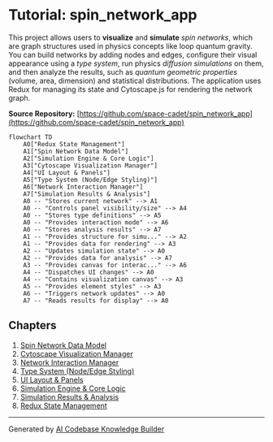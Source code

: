 # Tutorial: spin_network_app

This project allows users to **visualize** and **simulate** *spin networks*, which are graph structures used in physics concepts like loop quantum gravity.
You can build networks by adding nodes and edges, configure their visual appearance using a *type system*, run physics *diffusion simulations* on them, and then analyze the results, such as *quantum geometric properties* (volume, area, dimension) and statistical distributions. The application uses Redux for managing its state and Cytoscape.js for rendering the network graph.


**Source Repository:** [https://github.com/space-cadet/spin_network_app](https://github.com/space-cadet/spin_network_app)

```mermaid
flowchart TD
    A0["Redux State Management"]
    A1["Spin Network Data Model"]
    A2["Simulation Engine & Core Logic"]
    A3["Cytoscape Visualization Manager"]
    A4["UI Layout & Panels"]
    A5["Type System (Node/Edge Styling)"]
    A6["Network Interaction Manager"]
    A7["Simulation Results & Analysis"]
    A0 -- "Stores current network" --> A1
    A0 -- "Controls panel visibility/size" --> A4
    A0 -- "Stores type definitions" --> A5
    A0 -- "Provides interaction mode" --> A6
    A0 -- "Stores analysis results" --> A7
    A1 -- "Provides structure for simu..." --> A2
    A1 -- "Provides data for rendering" --> A3
    A2 -- "Updates simulation state" --> A0
    A2 -- "Provides data for analysis" --> A7
    A3 -- "Provides canvas for interac..." --> A6
    A4 -- "Dispatches UI changes" --> A0
    A4 -- "Contains visualization canvas" --> A3
    A5 -- "Provides element styles" --> A3
    A6 -- "Triggers network updates" --> A0
    A7 -- "Reads results for display" --> A0
```

## Chapters

1. [Spin Network Data Model](01_spin_network_data_model.md)
2. [Cytoscape Visualization Manager](02_cytoscape_visualization_manager.md)
3. [Network Interaction Manager](03_network_interaction_manager.md)
4. [Type System (Node/Edge Styling)](04_type_system__node_edge_styling_.md)
5. [UI Layout & Panels](05_ui_layout___panels.md)
6. [Simulation Engine & Core Logic](06_simulation_engine___core_logic.md)
7. [Simulation Results & Analysis](07_simulation_results___analysis.md)
8. [Redux State Management](08_redux_state_management.md)


---

Generated by [AI Codebase Knowledge Builder](https://github.com/The-Pocket/Tutorial-Codebase-Knowledge)